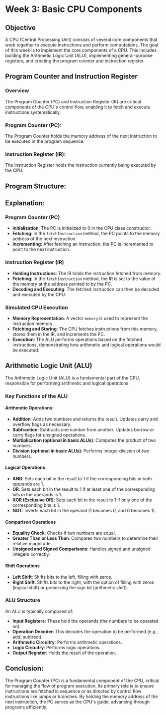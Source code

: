 # Week 3: Basic CPU Components
## Objective
A CPU (Central Processing Unit) consists of several core components that work together to execute instructions and perform computations. 
The goal of this week is to implement the core components of a CPU. This includes building the Arithmetic Logic Unit (ALU), implementing general-purpose registers, and creating the program counter and instruction register.
## Program Counter and Instruction Register
### Overview
The Program Counter (PC) and Instruction Register (IR) are critical components of the CPU's control flow, enabling it to fetch and execute instructions systematically.

### Program Counter (PC):
The Program Counter holds the memory address of the next instruction to be executed in the program sequence.

### Instruction Register (IR):  
The Instruction Register holds the instruction currently being executed by the CPU.
## Program Structure:  
## Explanation:

### Program Counter (PC)
-	**Initialization**: The PC is initialized to 0 in the CPU class constructor.
- **Fetching**: In the `fetchInstruction` method, the PC points to the memory address of the next instruction.
-	**Incrementing**: After fetching an instruction, the PC is incremented to point to the next instruction.

### Instruction Register (IR)
-	**Holding Instructions**: The IR holds the instruction fetched from memory.
-	**Fetching**: In the `fetchInstruction` method, the IR is set to the value of the memory at the address pointed to by the PC.
-	**Decoding and Executing**: The fetched instruction can then be decoded and executed by the CPU.

### Simulated CPU Execution
-	**Memory Representation**: A vector `memory` is used to represent the instruction memory.
-	**Fetching and Storing**: The CPU fetches instructions from this memory, stores them in the IR, and increments the PC.
-	**Execution**: The ALU performs operations based on the fetched instructions, demonstrating how arithmetic and logical operations would be executed.

## Arithmetic Logic Unit (ALU)
The Arithmetic Logic Unit (ALU) is a fundamental part of the CPU, responsible for performing arithmetic and logical operations.

### Key Functions of the ALU

#### Arithmetic Operations:
-	**Addition**: Adds two numbers and returns the result. Updates carry and overflow flags as necessary.
-	**Subtraction**: Subtracts one number from another. Updates borrow or carry flags for unsigned operations.
-	**Multiplication (optional in basic ALUs)**: Computes the product of two numbers.
-	**Division (optional in basic ALUs)**: Performs integer division of two numbers.

#### Logical Operations
- **AND**: Sets each bit in the result to 1 if the corresponding bits in both operands are 1.
- **OR**: Sets each bit in the result to 1 if at least one of the corresponding bits in the operands is 1.
- **XOR (Exclusive OR)**: Sets each bit in the result to 1 if only one of the corresponding bits is 1.
- **NOT**: Inverts each bit in the operand (1 becomes 0, and 0 becomes 1).

#### Comparison Operations
-	**Equality Check**: Checks if two numbers are equal.
-	**Greater Than or Less Than**: Compares two numbers to determine their relative magnitude.
-	**Unsigned and Signed Comparisons**: Handles signed and unsigned integers correctly.

#### Shift Operations
- **Left Shift**: Shifts bits to the left, filling with zeros.
- **Right Shift**: Shifts bits to the right, with the option of filling with zeros (logical shift) or preserving the sign bit (arithmetic shift).

### ALU Structure
An ALU is typically composed of:
- **Input Registers**: These hold the operands (the numbers to be operated on).
- **Operation Decoder**: This decodes the operation to be performed (e.g., add, subtract).
- **Arithmetic Circuitry**: Performs arithmetic operations.
- **Logic Circuitry**: Performs logic operations.
- **Output Register**: Holds the result of the operation.
  
## Conclusion: 
The Program Counter (PC) is a fundamental component of the CPU, critical for managing the flow of program execution. Its primary role is to ensure instructions are fetched in sequence or as directed by control flow instructions like jumps or branches. By holding the memory address of the next instruction, the PC serves as the CPU's guide, advancing through programs efficiently.



